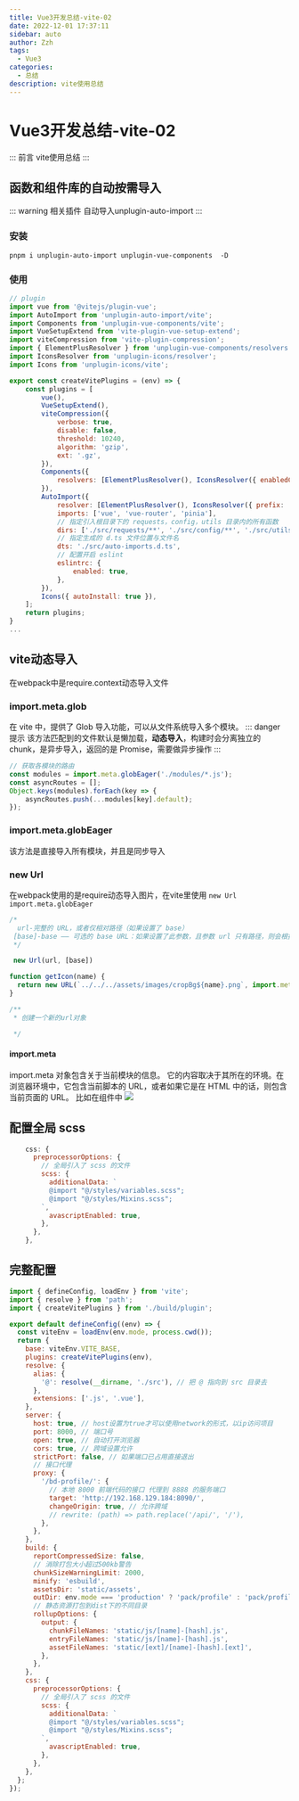 ```yaml
---
title: Vue3开发总结-vite-02
date: 2022-12-01 17:37:11
sidebar: auto
author: Zzh
tags:
  - Vue3
categories:
  - 总结
description: vite使用总结
---
```


# Vue3开发总结-vite-02
::: 前言
vite使用总结
:::

## 函数和组件库的自动按需导入

::: warning 相关插件
自动导入unplugin-auto-import
:::
### 安装
```
pnpm i unplugin-auto-import unplugin-vue-components  -D
```
### 使用
```javascript
// plugin
import vue from '@vitejs/plugin-vue';
import AutoImport from 'unplugin-auto-import/vite';
import Components from 'unplugin-vue-components/vite';
import VueSetupExtend from 'vite-plugin-vue-setup-extend';
import viteCompression from 'vite-plugin-compression';
import { ElementPlusResolver } from 'unplugin-vue-components/resolvers';
import IconsResolver from 'unplugin-icons/resolver';
import Icons from 'unplugin-icons/vite';

export const createVitePlugins = (env) => {
    const plugins = [
        vue(),
        VueSetupExtend(),
        viteCompression({
            verbose: true,
            disable: false,
            threshold: 10240,
            algorithm: 'gzip',
            ext: '.gz',
        }),
        Components({
            resolvers: [ElementPlusResolver(), IconsResolver({ enabledCollections: ['ep'] })],
        }),
        AutoImport({
            resolver: [ElementPlusResolver(), IconsResolver({ prefix: 'Icon' })],
            imports: ['vue', 'vue-router', 'pinia'],
            // 指定引入根目录下的 requests，config，utils 目录内的所有函数
            dirs: ['./src/requests/**', './src/config/**', './src/utils/**'],
            // 指定生成的 d.ts 文件位置与文件名
            dts: './src/auto-imports.d.ts',
            // 配置开启 eslint
            eslintrc: {
                enabled: true,
            },
        }),
        Icons({ autoInstall: true }),
    ];
    return plugins;
}
...
```

## vite动态导入
在webpack中是require.context动态导入文件
### import.meta.glob
在 vite 中，提供了 Glob 导入功能，可以从文件系统导入多个模块。
::: danger 提示
该方法匹配到的文件默认是懒加载，**动态导入**，构建时会分离独立的 chunk，是异步导入，返回的是 Promise，需要做异步操作
:::

```javascript
// 获取各模块的路由
const modules = import.meta.globEager('./modules/*.js');
const asyncRoutes = [];
Object.keys(modules).forEach(key => {
    asyncRoutes.push(...modules[key].default);
});
```
### import.meta.globEager
该方法是直接导入所有模块，并且是同步导入

### new Url 
在webpack使用的是require动态导入图片，在vite里使用
`new Url `
`import.meta.globEager`

```javascript
/*
  url-完整的 URL，或者仅相对路径（如果设置了 base）
 [base]-base —— 可选的 base URL：如果设置了此参数，且参数 url 只有路径，则会根据这个 base 生成 URL。
 */

 new Url(url, [base])
```

```javascript
function getIcon(name) {
  return new URL(`../../../assets/images/cropBg${name}.png`, import.meta.url).href;
}

/**
 * 创建一个新的url对象

 */
```

#### import.meta
import.meta 对象包含关于当前模块的信息。
它的内容取决于其所在的环境。在浏览器环境中，它包含当前脚本的 URL，或者如果它是在 HTML 中的话，则包含当前页面的 URL。
比如在组件中
![](https://cdn.jsdelivr.net/gh/zhihao2030/note-img@main/20221201172943.png)

## 配置全局 scss
```javascript
    css: {
      preprocessorOptions: {
        // 全局引入了 scss 的文件
        scss: {
          additionalData: `
          @import "@/styles/variables.scss";
          @import "@/styles/Mixins.scss";
        `,
          avascriptEnabled: true,
        },
      },
    },
```

## 完整配置
```javascript
import { defineConfig, loadEnv } from 'vite';
import { resolve } from 'path';
import { createVitePlugins } from './build/plugin';

export default defineConfig((env) => {
  const viteEnv = loadEnv(env.mode, process.cwd());
  return {
    base: viteEnv.VITE_BASE,
    plugins: createVitePlugins(env),
    resolve: {
      alias: {
        '@': resolve(__dirname, './src'), // 把 @ 指向到 src 目录去
      },
      extensions: ['.js', '.vue'],
    },
    server: {
      host: true, // host设置为true才可以使用network的形式，以ip访问项目
      port: 8000, // 端口号
      open: true, // 自动打开浏览器
      cors: true, // 跨域设置允许
      strictPort: false, // 如果端口已占用直接退出
      // 接口代理
      proxy: {
        '/bd-profile/': {
          // 本地 8000 前端代码的接口 代理到 8888 的服务端口
          target: 'http://192.168.129.184:8090/',
          changeOrigin: true, // 允许跨域
          // rewrite: (path) => path.replace('/api/', '/'),
        },
      },
    },
    build: {
      reportCompressedSize: false,
      // 消除打包大小超过500kb警告
      chunkSizeWarningLimit: 2000,
      minify: 'esbuild',
      assetsDir: 'static/assets',
      outDir: env.mode === 'production' ? 'pack/profile' : 'pack/profile_test',
      // 静态资源打包到dist下的不同目录
      rollupOptions: {
        output: {
          chunkFileNames: 'static/js/[name]-[hash].js',
          entryFileNames: 'static/js/[name]-[hash].js',
          assetFileNames: 'static/[ext]/[name]-[hash].[ext]',
        },
      },
    },
    css: {
      preprocessorOptions: {
        // 全局引入了 scss 的文件
        scss: {
          additionalData: `
          @import "@/styles/variables.scss";
          @import "@/styles/Mixins.scss";
        `,
          avascriptEnabled: true,
        },
      },
    },
  };
});

```



